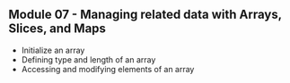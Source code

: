 ## Module 07 - Managing related data with Arrays, Slices, and Maps

- Initialize an array
- Defining type and length of an array
- Accessing and modifying elements of an array
